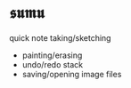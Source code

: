 # 𝖘𝖚𝖒𝖚 

quick note taking/sketching

- painting/erasing
- undo/redo stack
- saving/opening image files
